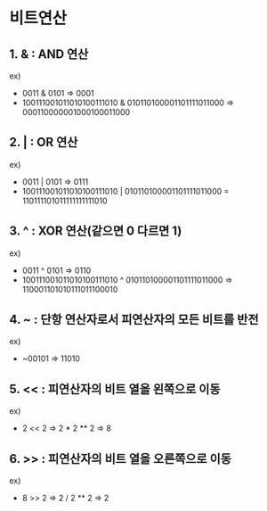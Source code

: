 # 비트연산
## 1. & : AND 연산  
ex) 
- 0011 & 0101 => 0001  
- 100111001011010100111010 & 010110100001101111011000 => 000110000001000100011000

## 2. | : OR 연산  
ex)
- 0011 | 0101 => 0111
- 100111001011010100111010 | 010110100001101111011000 = 110111101011111111111010

## 3. ^ : XOR 연산(같으면 0 다르면 1)
ex)
- 0011 ^ 0101 => 0110
- 100111001011010100111010 ^ 010110100001101111011000 => 110001101010111011100010

## 4. ~ : 단항 연산자로서 피연산자의 모든 비트를 반전
ex)
- ~00101 => 11010

## 5. << : 피연산자의 비트 열을 왼쪽으로 이동
ex)
- 2 << 2 => 2 * 2 ** 2 => 8

## 6. >> : 피연산자의 비트 열을 오른쪽으로 이동
ex)
- 8 >> 2 => 2 / 2 ** 2 => 2